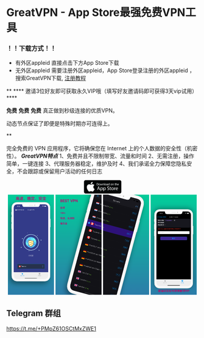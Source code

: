 

# GreatVPN - App Store最强免费VPN工具
### ！！下载方式！！
- 有外区appleid 直接点击下方App Store下载
- 无外区appleid 需要注册外区appleid，App Store登录注册的外区appleid ，搜索GreatVPN下载, [注册教程](https://freeworldshadow.github.io/freelink/guid.html)





**
**** 邀请3位好友即可获取永久VIP哦（填写好友邀请码即可获得3天vip试用） ****

**免费** **免费** **免费** 真正做到秒级连接的优质VPN。

动态节点保证了即便是特殊时期亦可连得上。

**

完全免费的 VPN 应用程序，它将确保您在 Internet 上的个人数据的安全性（机密性）。
***GreatVPN特点***
1、免费并且不限制带宽、流量和时间
2、无需注册，操作简单，一键连接
3、代理服务器稳定，维护及时
4、我们承诺全力保障您隐私安全，不会跟踪或保留用户活动的任何日志



<div align="center">
    <a href="https://apps.apple.com/us/app/id1603206726"><img src="Images/app-store-logo.png" width="20%"></a>
</div>

<div align="center">
    <img src="Images/1.png" width="24%"/>
    <img src="Images/2.png" width="24%"/>
    <img src="Images/3.png" width="24%"/>
    <img src="Images/4.png" width="24%"/>
</div>



## Telegram 群组
https://t.me/+PMpZ61OSCtMxZWE1


